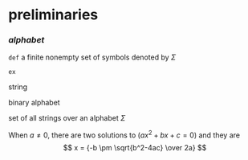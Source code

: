 # preliminaries

### _alphabet_

`def` a finite nonempty set of symbols denoted by $\Sigma$

`ex` 


string

binary alphabet

set of all strings over an alphabet $\Sigma$


When $a \ne 0$, there are two solutions to $(ax^2 + bx + c = 0)$ and they are $$ x = {-b \pm \sqrt{b^2-4ac} \over 2a} $$